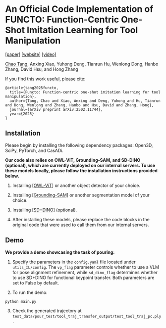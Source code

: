 # An Official Code Implementation of FUNCTO: Function-Centric One-Shot Imitation Learning for Tool Manipulation
[[paper]](https://arxiv.org/abs/2502.11744) [[website]](https://sites.google.com/view/functo) [[video]](https://www.youtube.com/watch?v=E_NXAZKRvWk&t=39s)

[Chao Tang](https://mkt1412.github.io/), Anxing Xiao, Yuhong Deng, Tianrun Hu, Wenlong Dong, Hanbo Zhang, David Hsu, and Hong Zhang  

If you find this work useful, please cite:
```
@article{tang2025functo,
  title={Functo: Function-centric one-shot imitation learning for tool manipulation},
  author={Tang, Chao and Xiao, Anxing and Deng, Yuhong and Hu, Tianrun and Dong, Wenlong and Zhang, Hanbo and Hsu, David and Zhang, Hong},
  journal={arXiv preprint arXiv:2502.11744},
  year={2025}
}
  ```

## Installation

Please begin by installing the following dependency packages: Open3D, SciPy, PyTorch, and CasADi. 

**Our code also relies on OWL-ViT, Grounding-SAM, and SD-DINO (optional), which are currently deployed on our internal servers. To use these models locally, please follow the installation instructions provided below.**

1) Installing [[OWL-ViT]](https://huggingface.co/docs/transformers/en/model_doc/owlv2) or another object detector of your choice.

2) Installing [[Grounding-SAM]](https://github.com/IDEA-Research/Grounded-Segment-Anything) or another segmentation model of your choice.

3) Installing [[SD+DINO]](https://github.com/Junyi42/sd-dino) (optional).

4) After installing these models, please replace the code blocks in the original code that were used to call them from our internal servers.

## Demo 
**We provide a demo showcasing the task of pouring:**

1) Specify the parameters in the `config.yaml` file located under `utils_IL/config`. The `vp_flag` parameter controls whether to use a VLM for pose alignment refinement, while `sd_dino_flag` determines whether to use SD+DINO for functional keypoint transfer.
Both parameters are set to False by default.

2) To run the demo:
```
python main.py
```

3) Check the generated trajectory at `test_data/pour_test/tool_traj_transfer_output/test_tool_traj_pc.ply`.



